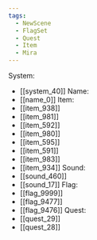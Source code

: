 ```yaml
---
tags:
  - NewScene
  - FlagSet
  - Quest
  - Item
  - Mira
---
```

System:
- [[system_40]]
Name:
- [[name_0]]
Item:
- [[item_938]]
- [[item_981]]
- [[item_592]]
- [[item_980]]
- [[item_595]]
- [[item_591]]
- [[item_983]]
- [[item_934]]
Sound:
- [[sound_460]]
- [[sound_17]]
Flag:
- [[flag_9999]]
- [[flag_9477]]
- [[flag_9476]]
Quest:
- [[quest_29]]
- [[quest_28]]
